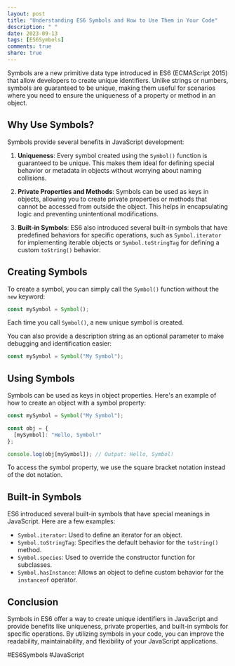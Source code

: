 ```yaml
---
layout: post
title: "Understanding ES6 Symbols and How to Use Them in Your Code"
description: " "
date: 2023-09-13
tags: [ES6Symbols]
comments: true
share: true
---
```


Symbols are a new primitive data type introduced in ES6 (ECMAScript 2015) that allow developers to create unique identifiers. Unlike strings or numbers, symbols are guaranteed to be unique, making them useful for scenarios where you need to ensure the uniqueness of a property or method in an object.

## Why Use Symbols?

Symbols provide several benefits in JavaScript development:

1. **Uniqueness**: Every symbol created using the `Symbol()` function is guaranteed to be unique. This makes them ideal for defining special behavior or metadata in objects without worrying about naming collisions.

2. **Private Properties and Methods**: Symbols can be used as keys in objects, allowing you to create private properties or methods that cannot be accessed from outside the object. This helps in encapsulating logic and preventing unintentional modifications.

3. **Built-in Symbols**: ES6 also introduced several built-in symbols that have predefined behaviors for specific operations, such as `Symbol.iterator` for implementing iterable objects or `Symbol.toStringTag` for defining a custom `toString()` behavior.

## Creating Symbols

To create a symbol, you can simply call the `Symbol()` function without the `new` keyword:

```javascript
const mySymbol = Symbol();
```

Each time you call `Symbol()`, a new unique symbol is created.

You can also provide a description string as an optional parameter to make debugging and identification easier:

```javascript
const mySymbol = Symbol("My Symbol");
```

## Using Symbols

Symbols can be used as keys in object properties. Here's an example of how to create an object with a symbol property:

```javascript
const mySymbol = Symbol("My Symbol");

const obj = {
  [mySymbol]: "Hello, Symbol!"
};

console.log(obj[mySymbol]); // Output: Hello, Symbol!
```

To access the symbol property, we use the square bracket notation instead of the dot notation.

## Built-in Symbols

ES6 introduced several built-in symbols that have special meanings in JavaScript. Here are a few examples:

- `Symbol.iterator`: Used to define an iterator for an object.
- `Symbol.toStringTag`: Specifies the default behavior for the `toString()` method.
- `Symbol.species`: Used to override the constructor function for subclasses.
- `Symbol.hasInstance`: Allows an object to define custom behavior for the `instanceof` operator.

## Conclusion

Symbols in ES6 offer a way to create unique identifiers in JavaScript and provide benefits like uniqueness, private properties, and built-in symbols for specific operations. By utilizing symbols in your code, you can improve the readability, maintainability, and flexibility of your JavaScript applications.

\#ES6Symbols #JavaScript